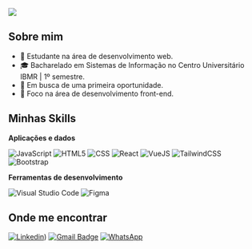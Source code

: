 ![](https://komarev.com/ghpvc/?username=iuricode&color=006bed)

## Sobre mim

- 🤔 Estudante na área de desenvolvimento web.
- 🎓 Bacharelado em Sistemas de Informação no Centro Universitário IBMR | 1º semestre.
- 💼 Em busca de uma primeira oportunidade.
- 🌱 Foco na área de desenvolvimento front-end.

## Minhas Skills

**Aplicações e dados**

![JavaScript](https://img.shields.io/badge/-JavaScript-333333?style=flat&logo=javascript)
![HTML5](https://img.shields.io/badge/-HTML5-333333?style=flat&logo=HTML5)
![CSS](https://img.shields.io/badge/-CSS-333333?style=flat&logo=CSS3&logoColor=1572B6)
![React](https://img.shields.io/badge/-React-333333?style=flat&logo=react)
![VueJS](https://img.shields.io/badge/Vue.js-35495E?style=for-the-badge&logo=vue.js&logoColor=4FC08D)
![TailwindCSS](https://img.shields.io/badge/Tailwind_CSS-38B2AC?style=for-the-badge&logo=tailwind-css&logoColor=white)
![Bootstrap](https://img.shields.io/badge/Bootstrap-563D7C?style=for-the-badge&logo=bootstrap&logoColor=white)

**Ferramentas de desenvolvimento**

![Visual Studio Code](https://img.shields.io/badge/-Visual%20Studio%20Code-333333?style=flat&logo=visual-studio-code&logoColor=007ACC)
![Figma](https://img.shields.io/badge/-Figma-333333?style=flat&logo=figma&logoColor=007ACC)

## Onde me encontrar

[![Linkedin](https://img.shields.io/badge/-username-blue?style=flat-square&logo=Linkedin&logoColor=white&link=https://www.linkedin.com/in/igor-de-souza-aguiar-1259a9168/)](https://www.linkedin.com/in/igor-de-souza-aguiar-1259a9168/))
[![Gmail Badge](https://img.shields.io/badge/-seuemail@email.com-006bed?style=flat-square&logo=Gmail&logoColor=white&link=mailto:igor.dsouza91@gmail.com)](mailto:igor.dsouza91@gmail.com)
[![WhatsApp](https://img.shields.io/badge/WhatsApp-25D366?style=for-the-badge&logo=whatsapp&logoColor=white)](https://wa.me/21992849165)
